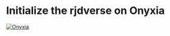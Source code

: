 # Initialize the rjdverse on Onyxia

[![Onyxia](https://img.shields.io/badge/Launch-Datalab-orange?logo=R)](https://datalab.sspcloud.fr/launcher/ide/rstudio?version=2.3.12&autoLaunch=true&onyxia.friendlyName=%C2%ABDevelop-rjdverse%C2%BB&init.personalInit=«https://raw.githubusercontent.com/TanguyBarthelemy/rjdverse-on-onyxia/refs/heads/main/init.sh»&vault.secret=«PAT»)
